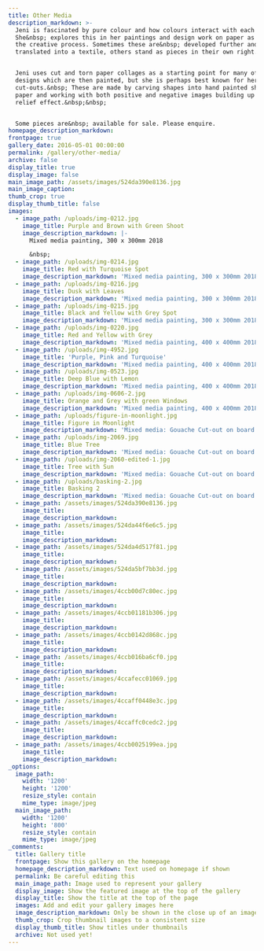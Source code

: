 ```yaml
---
title: Other Media
description_markdown: >-
  Jeni is fascinated by pure colour and how colours interact with each other.
  She&nbsp; explores this in her paintings and design work on paper as part of
  the creative process. Sometimes these are&nbsp; developed further and
  translated into a textile, others stand as pieces in their own right. &nbsp;


  Jeni uses cut and torn paper collages as a starting point for many of her
  designs which are then painted, but she is perhaps best known for her
  cut-outs.&nbsp; These are made by carving shapes into hand painted sheets of
  paper and working with both positive and negative images building up a low
  relief effect.&nbsp;&nbsp;


  Some pieces are&nbsp; available for sale. Please enquire.
homepage_description_markdown:
frontpage: true
gallery_date: 2016-05-01 00:00:00
permalink: /gallery/other-media/
archive: false
display_title: true
display_image: false
main_image_path: /assets/images/524da390e8136.jpg
main_image_caption:
thumb_crop: true
display_thumb_title: false
images:
  - image_path: /uploads/img-0212.jpg
    image_title: Purple and Brown with Green Shoot
    image_description_markdown: |-
      Mixed media painting, 300 x 300mm 2018

      &nbsp;
  - image_path: /uploads/img-0214.jpg
    image_title: Red with Turquoise Spot
    image_description_markdown: 'Mixed media painting, 300 x 300mm 2018'
  - image_path: /uploads/img-0216.jpg
    image_title: Dusk with Leaves
    image_description_markdown: 'Mixed media painting, 300 x 300mm 2018'
  - image_path: /uploads/img-0215.jpg
    image_title: Black and Yellow with Grey Spot
    image_description_markdown: 'Mixed media painting, 300 x 300mm 2018'
  - image_path: /uploads/img-0220.jpg
    image_title: Red and Yellow with Grey
    image_description_markdown: 'Mixed media painting, 400 x 400mm 2018'
  - image_path: /uploads/img-4952.jpg
    image_title: 'Purple, Pink and Turquoise'
    image_description_markdown: 'Mixed media painting, 400 x 400mm 2018'
  - image_path: /uploads/img-0523.jpg
    image_title: Deep Blue with Lemon
    image_description_markdown: 'Mixed media painting, 400 x 400mm 2018'
  - image_path: /uploads/img-0606-2.jpg
    image_title: Orange and Grey with green Windows
    image_description_markdown: 'Mixed media painting, 400 x 400mm 2018'
  - image_path: /uploads/figure-in-moonlight.jpg
    image_title: Figure in Moonlight
    image_description_markdown: 'Mixed media: Gouache Cut-out on board. 560 x 560mm'
  - image_path: /uploads/img-2069.jpg
    image_title: Blue Tree
    image_description_markdown: 'Mixed media: Gouache Cut-out on board. 560 x 560mm'
  - image_path: /uploads/img-2060-edited-1.jpg
    image_title: Tree with Sun
    image_description_markdown: 'Mixed media: Gouache Cut-out on board. 560 x 560mm'
  - image_path: /uploads/basking-2.jpg
    image_title: Basking 2
    image_description_markdown: 'Mixed media: Gouache Cut-out on board. 560 x 560mm'
  - image_path: /assets/images/524da390e8136.jpg
    image_title:
    image_description_markdown:
  - image_path: /assets/images/524da44f6e6c5.jpg
    image_title:
    image_description_markdown:
  - image_path: /assets/images/524da4d517f81.jpg
    image_title:
    image_description_markdown:
  - image_path: /assets/images/524da5bf7bb3d.jpg
    image_title:
    image_description_markdown:
  - image_path: /assets/images/4ccb00d7c80ec.jpg
    image_title:
    image_description_markdown:
  - image_path: /assets/images/4ccb01181b306.jpg
    image_title:
    image_description_markdown:
  - image_path: /assets/images/4ccb0142d868c.jpg
    image_title:
    image_description_markdown:
  - image_path: /assets/images/4ccb016ba6cf0.jpg
    image_title:
    image_description_markdown:
  - image_path: /assets/images/4ccafecc01069.jpg
    image_title:
    image_description_markdown:
  - image_path: /assets/images/4ccaff0448e3c.jpg
    image_title:
    image_description_markdown:
  - image_path: /assets/images/4ccaffc0cedc2.jpg
    image_title:
    image_description_markdown:
  - image_path: /assets/images/4ccb0025199ea.jpg
    image_title:
    image_description_markdown:
_options:
  image_path:
    width: '1200'
    height: '1200'
    resize_style: contain
    mime_type: image/jpeg
  main_image_path:
    width: '1200'
    height: '800'
    resize_style: contain
    mime_type: image/jpeg
_comments:
  title: Gallery title
  frontpage: Show this gallery on the homepage
  homepage_description_markdown: Text used on homepage if shown
  permalink: Be careful editing this
  main_image_path: Image used to represent your gallery
  display_image: Show the featured image at the top of the gallery
  display_title: Show the title at the top of the page
  images: Add and edit your gallery images here
  image_description_markdown: Only be shown in the close up of an image
  thumb_crop: Crop thumbnail images to a consistent size
  display_thumb_title: Show titles under thumbnails
  archive: Not used yet!
---
```


